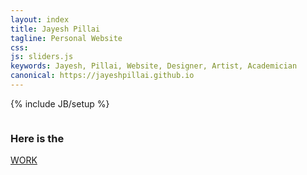 ```yaml
---
layout: index
title: Jayesh Pillai
tagline: Personal Website
css: 
js: sliders.js
keywords: Jayesh, Pillai, Website, Designer, Artist, Academician
canonical: https://jayeshpillai.github.io
---
```


{% include JB/setup %}
<!-- Content Area Start -->
<div id="content">
<!-- HEADER -->
      <div class="header-style-1">
       <div class="full-width">
        <div class="container">
          <div class="row">
            <div class="col-xs-12 col-sm-6">
              <figure>
                <img src="{{ BASE_PATH }}/assets/images/slider/bg-2.jpg" alt="">
              </figure>
            </div>
            <div class="col-xs-12 col-sm-6">
              <div class="hero-content-v2">
                <h3>Here is the</h3>
                <a href="{{ BASE_PATH }}/WORK" class="btn btn-lg btn-default-filled animated fadeInUp">WORK</a>
              </div>
            </div>
          </div>
        </div>
      </div>	
     </div>
<!-- END HEADER -->
<!-- Content area end -->
</div>
